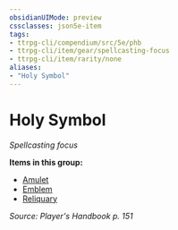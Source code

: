 ```yaml
---
obsidianUIMode: preview
cssclasses: json5e-item
tags:
- ttrpg-cli/compendium/src/5e/phb
- ttrpg-cli/item/gear/spellcasting-focus
- ttrpg-cli/item/rarity/none
aliases: 
- "Holy Symbol"
---
```

# Holy Symbol
*Spellcasting focus*  



**Items in this group:**

- [Amulet](3-Mechanics/CLI/items/amulet.md)
- [Emblem](3-Mechanics/CLI/items/emblem.md)
- [Reliquary](3-Mechanics/CLI/items/reliquary.md)

*Source: Player's Handbook p. 151*